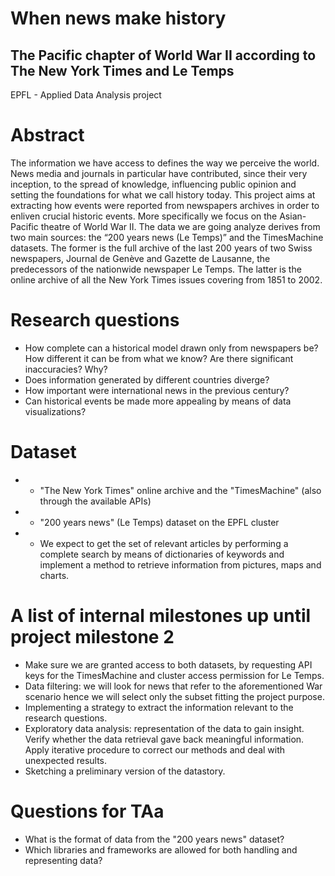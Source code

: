 # When news make history
## The Pacific chapter of World War II according to The New York Times and Le Temps 
EPFL - Applied Data Analysis project  
# Abstract
The information we have access to defines the way we perceive the world. News media and journals in particular have contributed, since their very inception, to the spread of knowledge, influencing public opinion and setting the foundations for what we call history today. This project aims at extracting how events were reported from newspapers archives in order to enliven crucial historic events. More specifically we focus on the Asian-Pacific theatre of World War II.
The data we are going analyze derives from two main sources: the “200 years news (Le Temps)” and the TimesMachine datasets. The former is the full archive of the last 200 years of two Swiss newspapers, Journal de Genève and Gazette de Lausanne, the predecessors of the nationwide newspaper Le Temps. The latter is the online archive of all the New York Times issues covering from 1851 to 2002. 


# Research questions
- How complete can a historical model drawn only from newspapers be? How different it can be from what we know? Are there significant inaccuracies? Why?
- Does information generated by different countries diverge? 
- How important were international news in the previous century?
- Can historical events be made more appealing by means of data visualizations?


# Dataset
- * "The New York Times" online archive and the "TimesMachine" (also through the available APIs)
- * "200 years news" (Le Temps) dataset on the EPFL cluster 
- * We expect to get the set of relevant articles by performing a complete search by means of dictionaries of keywords and implement a method to retrieve information from pictures, maps and charts.

# A list of internal milestones up until project milestone 2

- Make sure we are granted access to both datasets, by requesting API keys for the TimesMachine and cluster access permission for Le Temps.
- Data filtering: we will look for news that refer to the aforementioned War scenario hence we will select only the subset fitting the project purpose. 
- Implementing a strategy to extract the information relevant to the research questions. 
- Exploratory data analysis: representation of the data to gain insight. Verify whether the data retrieval gave back meaningful information. Apply iterative procedure to correct our methods and deal with unexpected results.
- Sketching a preliminary version of the datastory.

# Questions for TAa
- What is the format of data from the "200 years news" dataset?
- Which libraries and frameworks are allowed for both handling and representing data?